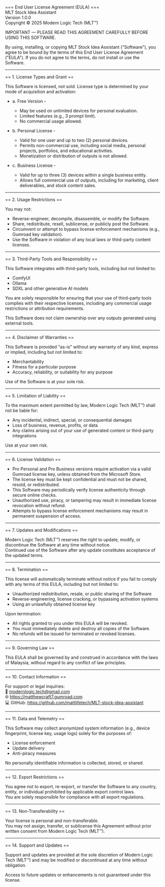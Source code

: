 === End User License Agreement (EULA) ===  
MLT Stock Idea Assistant  
Version 1.0.0  
Copyright © 2025 Modern Logic Tech (MLT™)

IMPORTANT — PLEASE READ THIS AGREEMENT CAREFULLY BEFORE USING THIS SOFTWARE.

By using, installing, or copying MLT Stock Idea Assistant ("Software"), you agree to be bound by the terms of this End User License Agreement ("EULA"). If you do not agree to the terms, do not install or use the Software.

---

== 1. License Types and Grant ==

This Software is licensed, not sold. License type is determined by your mode of acquisition and activation:

- a. Free Version -
  - May be used on unlimited devices for personal evaluation.
  - Limited features (e.g., 3 prompt limit).
  - No commercial usage allowed.

- b. Personal License -
  - Valid for one user and up to two (2) personal devices.
  - Permits non-commercial use, including social media, personal projects, portfolios, and educational activities.
  - Monetization or distribution of outputs is not allowed.

- c. Business License -
  - Valid for up to three (3) devices within a single business entity.
  - Allows full commercial use of outputs, including for marketing, client deliverables, and stock content sales.

---

== 2. Usage Restrictions ==

You may not:
- Reverse-engineer, decompile, disassemble, or modify the Software.
- Share, redistribute, resell, sublicense, or publicly post the Software.
- Circumvent or attempt to bypass license enforcement mechanisms (e.g., Gumroad key validation).
- Use the Software in violation of any local laws or third-party content licenses.

---

== 3. Third-Party Tools and Responsibility ==

This Software integrates with third-party tools, including but not limited to:
- ComfyUI
- Ollama
- SDXL and other generative AI models

You are solely responsible for ensuring that your use of third-party tools complies with their respective licenses, including any commercial usage restrictions or attribution requirements.

This Software does not claim ownership over any outputs generated using external tools.

---

== 4. Disclaimer of Warranties ==

This Software is provided "as-is" without any warranty of any kind, express or implied, including but not limited to:
- Merchantability
- Fitness for a particular purpose
- Accuracy, reliability, or suitability for any purpose

Use of the Software is at your sole risk.

---

== 5. Limitation of Liability ==

To the maximum extent permitted by law, Modern Logic Tech (MLT™) shall not be liable for:
- Any incidental, indirect, special, or consequential damages
- Loss of business, revenue, profits, or data
- Any claims arising out of your use of generated content or third-party integrations

Use at your own risk.

---

== 6. License Validation ==

- Pro Personal and Pro Business versions require activation via a valid Gumroad license key, unless obtained from the Microsoft Store.
- The license key must be kept confidential and must not be shared, resold, or redistributed.
- This Software may periodically verify license authenticity through secure online checks.
- Unauthorized use, piracy, or tampering may result in immediate license revocation without refund.
- Attempts to bypass license enforcement mechanisms may result in permanent suspension of access.

---

== 7. Updates and Modifications ==

Modern Logic Tech (MLT™) reserves the right to update, modify, or discontinue the Software at any time without notice.  
Continued use of the Software after any update constitutes acceptance of the updated terms.

---

== 8. Termination ==

This license will automatically terminate without notice if you fail to comply with any terms of this EULA, including but not limited to:
- Unauthorized redistribution, resale, or public sharing of the Software
- Reverse-engineering, license cracking, or bypassing activation systems
- Using an unlawfully obtained license key

Upon termination:
- All rights granted to you under this EULA will be revoked.
- You must immediately delete and destroy all copies of the Software.
- No refunds will be issued for terminated or revoked licenses.

---

== 9. Governing Law ==

This EULA shall be governed by and construed in accordance with the laws of Malaysia, without regard to any conflict of law principles.

---

== 10. Contact Information ==

For support or legal inquiries:  
📧 modernlogic.tech@gmail.com  
🌐 https://matthewcraft7.gumroad.com  
💻 GitHub: https://github.com/mattlifetech/MLT-stock-idea-assistant

---

== 11. Data and Telemetry ==

This Software may collect anonymized system information (e.g., device fingerprint, license key, usage logs) solely for the purposes of:
- License enforcement
- Update delivery
- Anti-piracy measures

No personally identifiable information is collected, stored, or shared.

---

== 12. Export Restrictions ==

You agree not to export, re-export, or transfer the Software to any country, entity, or individual prohibited by applicable export control laws.  
You are solely responsible for compliance with all export regulations.

---

== 13. Non-Transferability ==

Your license is personal and non-transferable.  
You may not assign, transfer, or sublicense this Agreement without prior written consent from Modern Logic Tech (MLT™).

---

== 14. Support and Updates ==

Support and updates are provided at the sole discretion of Modern Logic Tech (MLT™) and may be modified or discontinued at any time without obligation.

Access to future updates or enhancements is not guaranteed under this license.


